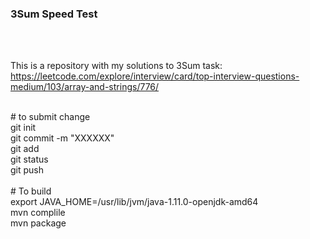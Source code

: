 <h3>3Sum Speed Test</h3>
<br>

<br>This is a repository with my solutions to 3Sum task:
<br>https://leetcode.com/explore/interview/card/top-interview-questions-medium/103/array-and-strings/776/

<br># to submit change 
<br>git init
<br>git commit -m "XXXXXX"
<br>git add <filename>
<br>git status
<br>git push
<br>
<br># To build
<br>export JAVA_HOME=/usr/lib/jvm/java-1.11.0-openjdk-amd64
<br>mvn complile
<br>mvn package
